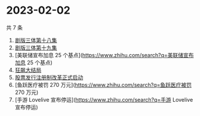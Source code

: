 # 2023-02-02

共 7 条

<!-- BEGIN -->
<!-- 最后更新时间 Thu Feb 02 2023 20:09:58 GMT+0800 (China Standard Time) -->

1. [剧版三体第十八集](https://www.zhihu.com/search?q=剧版三体第十八集)
1. [剧版三体第十九集](https://www.zhihu.com/search?q=剧版三体第十九集)
1. [美联储宣布加息 25 个基点](https://www.zhihu.com/search?q=美联储宣布加息 25
   个基点)
1. [狂飙大结局](https://www.zhihu.com/search?q=狂飙大结局)
1. [股票发行注册制改革正式启动](https://www.zhihu.com/search?q=股票发行注册制改革正式启动)
1. [鱼跃医疗被罚 270 万元](https://www.zhihu.com/search?q=鱼跃医疗被罚 270 万元)
1. [手游 Lovelive 宣布停运](https://www.zhihu.com/search?q=手游 Lovelive
   宣布停运)

<!-- END -->

